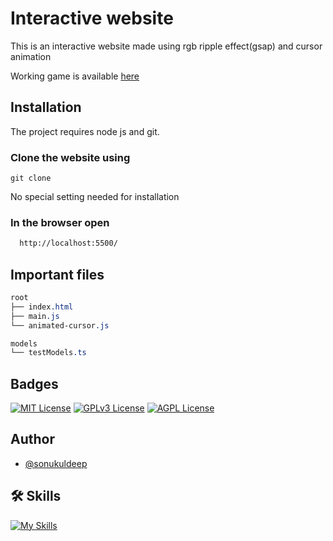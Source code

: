 
# Interactive website

This is an interactive website made using rgb ripple effect(gsap) and cursor animation

Working game is available [here](https://sublime-architect.netlify.app//)

## Installation

The project requires node js and git.

### Clone the website using
```npm
git clone 
```

No special setting needed for installation

### In the browser open

```bash
  http://localhost:5500/
```

## Important files
```css
root
├── index.html
├── main.js
└── animated-cursor.js

models
└── testModels.ts
```

## Badges

[![MIT License](https://img.shields.io/badge/License-MIT-green.svg)](https://choosealicense.com/licenses/mit/) 
[![GPLv3 License](https://img.shields.io/badge/License-GPL%20v3-yellow.svg)](https://opensource.org/licenses/)
[![AGPL License](https://img.shields.io/badge/license-AGPL-blue.svg)](http://www.gnu.org/licenses/agpl-3.0)


## Author
- [@sonukuldeep](https://www.github.com/sonukuldeep)


## 🛠 Skills

[![My Skills](https://skillicons.dev/icons?i=js,ts,html,css,tailwind,sass,nodejs,react,nextjs,svelte,vue,flask,rust,python,php,solidity,mongodb,mysql,prisma,figma,threejs,unity,godot,dart,flutter)](https://github.com/sonukuldeep)